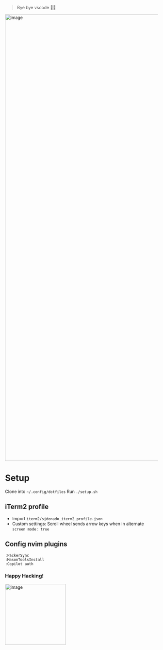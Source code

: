 > Bye bye vscode 👋🏽

<img width="1470" alt="image" src="https://user-images.githubusercontent.com/27580836/221401908-9789a250-d7c8-4a2c-b63e-37f77861cb0e.png">

# Setup
Clone into `~/.config/dotfiles`
Run `./setup.sh`

## iTerm2 profile
- Import `iterm2/sjdonado_iterm2_profile.json`
- Custom settings: Scroll wheel sends arrow keys when in alternate `screen mode: true`

## Config nvim plugins
```vim
:PackerSync
:MasonToolsInstall
:Copilot auth
```

### Happy Hacking!
<img width="200" alt="image" src="https://media.tenor.com/y2JXkY1pXkwAAAAM/cat-computer.gif">

